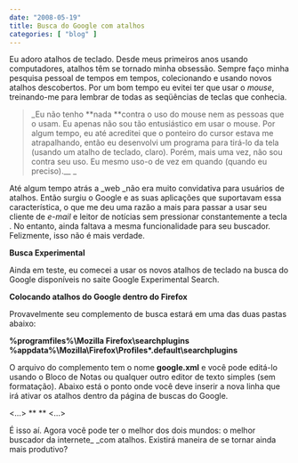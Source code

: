 ```yaml
---
date: "2008-05-19"
title: Busca do Google com atalhos
categories: [ "blog" ]
---
```

Eu adoro atalhos de teclado. Desde meus primeiros anos usando computadores, atalhos têm se tornado minha obsessão. Sempre faço minha pesquisa pessoal de tempos em tempos, colecionando e usando novos atalhos descobertos. Por um bom tempo eu evitei ter que usar o _mouse_, treinando-me para lembrar de todas as seqüências de teclas que conhecia.

<blockquote>_Eu não tenho **nada **contra o uso do mouse nem as pessoas que o usam. Eu apenas não sou tão entusiástico em usar o mouse. Por algum tempo, eu até acreditei que o ponteiro do cursor estava me atrapalhando, então eu desenvolvi um programa para tirá-lo da tela (usando um atalho de teclado, claro). Porém, mais uma vez, não sou contra seu uso. Eu mesmo uso-o de vez em quando (quando eu preciso).__
_</blockquote>

Até algum tempo atrás a _web _não era muito convidativa para usuários de atalhos. Então surgiu o Google e as suas aplicações que suportavam essa característica, o que me deu uma razão a mais para passar a usar seu cliente de _e-mail_ e leitor de notícias sem pressionar constantemente a tecla <tab>. No entanto, ainda faltava a mesma funcionalidade para seu buscador. Felizmente, isso não é mais verdade.

**Busca Experimental**

Ainda em teste, eu comecei a usar os novos atalhos de teclado na busca do Google disponíveis no saite Google Experimental Search.

**Colocando atalhos do Google dentro do Firefox**

Provavelmente seu complemento de busca estará em uma das duas pastas abaixo:

**%programfiles%\Mozilla Firefox\searchplugins
%appdata%\Mozilla\Firefox\Profiles\*.default\searchplugins**

O arquivo do complemento tem o nome **google.xml** e você pode editá-lo usando o Bloco de Notas ou qualquer outro editor de texto simples (sem formatação). Abaixo está o ponto onde você deve inserir a nova linha que irá ativar os atalhos dentro da página de buscas do Google.

<Url type="text/html" method="GET" template="http://www.google.com/search">
<Param name="q" value="{searchTerms}"/>
<...>
**<Param name="esrch" value="BetaShortcuts"/> <!-- Google Shortcuts Here -->**
<!-- Dynamic parameters -->
<...>
</Url>

É isso aí. Agora você pode ter o melhor dos dois mundos: o melhor buscador da internete_ _com atalhos. Existirá maneira de se tornar ainda mais produtivo?
